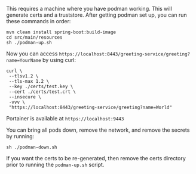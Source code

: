 This requires a machine where you have podman working.  This will generate certs and a truststore.
After getting podman set up, you can run these commands in order:
```
mvn clean install spring-boot:build-image
cd src/main/resources
sh ./podman-up.sh
```
Now you can access `https://localhost:8443/greeting-service/greeting?name=YourName` by using curl:
```
curl \
 --tlsv1.2 \
 --tls-max 1.2 \
 --key ./certs/test.key \
 --cert ./certs/test.crt \
 --insecure \
 -vvv \
 "https://localhost:8443/greeting-service/greeting?name=World"
```
Portainer is available at `https://localhost:9443`

You can bring all pods down, remove the network, and remove the secrets by running:
```
sh ./podman-down.sh
```
If you want the certs to be re-generated, then remove the certs directory prior to running the
`podman-up.sh` script.